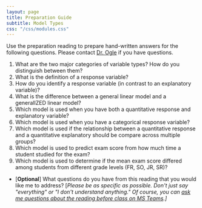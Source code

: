 ```yaml
---
layout: page
title: Preparation Guide
subtitle: Model Types
css: "/css/modules.css"
---
```


<div class="alert alert-warning">
Use the preparation reading to prepare hand-written answers for the following questions. Please contact <a href="https://teams.microsoft.com/l/channel/19%3aebdb6d98f8c748818228211aeea11139%40thread.tacv2/Class%2520Preparation%2520Reading%2520Questions?groupId=6aaae687-f6ed-4518-b9ed-3986bc9e6f4f&tenantId=b70d8bab-80b6-4766-b5da-fcfdabdf71c7)" target="_blank">Dr. Ogle</a> if you have questions.
</div>

1. What are the two major categories of variable types? How do you distinguish between them?
1. What is the definition of a response variable?
1. How do you identify a response variable (in contrast to an explanatory variable)?
1. What is the difference between a general linear model and a generalIZED linear model?
1. Which model is used when you have both a quantitative response and explanatory variable?
1. Which model is used when you have a categorical response variable?
1. Which model is used if the relationship between a quantitative response and a quantitative explanatory should be compare across multiple groups?
1. Which model is used to predict exam score from how much time a student studied for the exam?
1. Which model is used to determine if the mean exam score differed among students from different grade levels (FR, SO, JR, SR)?

<ul>
<li>[<b>Optional</b>] What questions do you have from this reading that you would like me to address? [<i>Please be as specific as possible. Don't just say "everything" or "I don't understand anything." Of course, you can <a href="https://teams.microsoft.com/l/channel/19%3aebdb6d98f8c748818228211aeea11139%40thread.tacv2/Class%2520Preparation%2520Reading%2520Questions?groupId=6aaae687-f6ed-4518-b9ed-3986bc9e6f4f&tenantId=b70d8bab-80b6-4766-b5da-fcfdabdf71c7" target="_blank">ask me questions about the reading before class on MS Teams</a>.]</i></li>
</ul>
